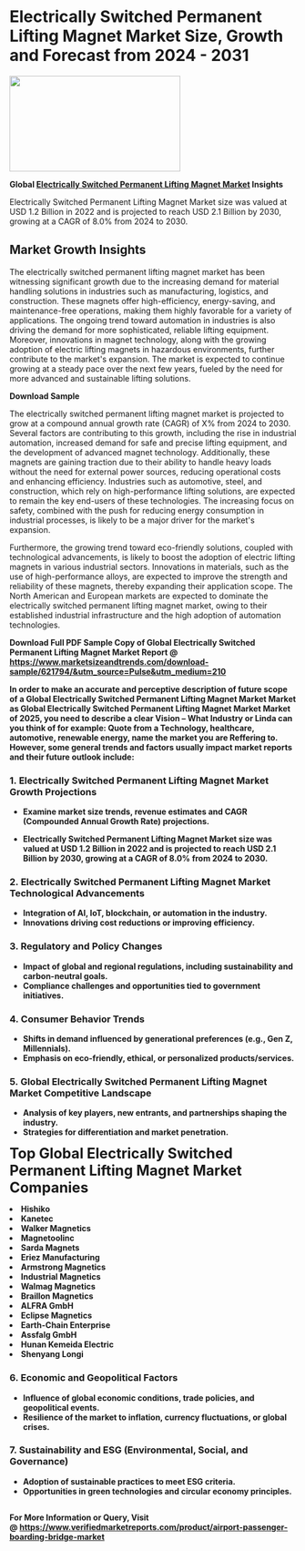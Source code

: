 <H1>Electrically Switched Permanent Lifting Magnet Market Size, Growth and Forecast from 2024 - 2031</H1><img class="aligncenter size-medium wp-image-584254" src="https://thirdeyenews.in/wp-content/uploads/2024/09/Global-Market-Research-300x168.jpeg" alt="" width="300" height="168" /><p><strong>Global&nbsp;<a href="https://www.marketsizeandtrends.com/download-sample/621794/&amp;utm_source=Pulse&amp;utm_medium=210">Electrically Switched Permanent Lifting Magnet Market</a> Insights</strong></p><p>Electrically Switched Permanent Lifting Magnet Market size was valued at USD 1.2 Billion in 2022 and is projected to reach USD 2.1 Billion by 2030, growing at a CAGR of 8.0% from 2024 to 2030.</p><p><h2>Market Growth Insights</h2> <p>The electrically switched permanent lifting magnet market has been witnessing significant growth due to the increasing demand for material handling solutions in industries such as manufacturing, logistics, and construction. These magnets offer high-efficiency, energy-saving, and maintenance-free operations, making them highly favorable for a variety of applications. The ongoing trend toward automation in industries is also driving the demand for more sophisticated, reliable lifting equipment. Moreover, innovations in magnet technology, along with the growing adoption of electric lifting magnets in hazardous environments, further contribute to the market's expansion. The market is expected to continue growing at a steady pace over the next few years, fueled by the need for more advanced and sustainable lifting solutions.</p> <p><strong>Download Sample</strong></p> <p>The electrically switched permanent lifting magnet market is projected to grow at a compound annual growth rate (CAGR) of X% from 2024 to 2030. Several factors are contributing to this growth, including the rise in industrial automation, increased demand for safe and precise lifting equipment, and the development of advanced magnet technology. Additionally, these magnets are gaining traction due to their ability to handle heavy loads without the need for external power sources, reducing operational costs and enhancing efficiency. Industries such as automotive, steel, and construction, which rely on high-performance lifting solutions, are expected to remain the key end-users of these technologies. The increasing focus on safety, combined with the push for reducing energy consumption in industrial processes, is likely to be a major driver for the market's expansion. <p>Furthermore, the growing trend toward eco-friendly solutions, coupled with technological advancements, is likely to boost the adoption of electric lifting magnets in various industrial sectors. Innovations in materials, such as the use of high-performance alloys, are expected to improve the strength and reliability of these magnets, thereby expanding their application scope. The North American and European markets are expected to dominate the electrically switched permanent lifting magnet market, owing to their established industrial infrastructure and the high adoption of automation technologies.</p> <p><strong></p><p><span class=""><strong>Download Full PDF Sample Copy of Global Electrically Switched Permanent Lifting Magnet Market Report</strong> @ <a href="https://www.marketsizeandtrends.com/download-sample/621794/&amp;utm_source=Pulse&amp;utm_medium=210" target="_blank">https://www.marketsizeandtrends.com/download-sample/621794/&amp;utm_source=Pulse&amp;utm_medium=210</a></span></p><p>In order to make an accurate and perceptive description of future scope of a Global&nbsp;Electrically Switched Permanent Lifting Magnet Market Market as Global&nbsp;Electrically Switched Permanent Lifting Magnet Market Market of 2025, you need to describe a clear Vision &ndash; What Industry or Linda can you think of for example: Quote from a Technology, healthcare, automotive, renewable energy, name the market you are Reffering to. However, some general trends and factors usually impact market reports and their future outlook include:</p><h3>1.&nbsp;<strong>Electrically Switched Permanent Lifting Magnet Market Growth Projections</strong></h3><ul><li>Examine market size trends, revenue estimates and CAGR (Compounded Annual Growth Rate) projections.</li><li><p>Electrically Switched Permanent Lifting Magnet Market size was valued at USD 1.2 Billion in 2022 and is projected to reach USD 2.1 Billion by 2030, growing at a CAGR of 8.0% from 2024 to 2030.</p></li></ul><h3>2.&nbsp;<strong>Electrically Switched Permanent Lifting Magnet Market Technological Advancements</strong></h3><ul><li>Integration of AI, IoT, blockchain, or automation in the industry.</li><li>Innovations driving cost reductions or improving efficiency.</li></ul><h3>3.&nbsp;<strong>Regulatory and Policy Changes</strong></h3><ul><li>Impact of global and regional regulations, including sustainability and carbon-neutral goals.</li><li>Compliance challenges and opportunities tied to government initiatives.</li></ul><h3>4.&nbsp;<strong>Consumer Behavior Trends</strong></h3><ul><li>Shifts in demand influenced by generational preferences (e.g., Gen Z, Millennials).</li><li>Emphasis on eco-friendly, ethical, or personalized products/services.</li></ul><h3>5.&nbsp;<strong>Global Electrically Switched Permanent Lifting Magnet Market Competitive Landscape</strong></h3><ul><li>Analysis of key players, new entrants, and partnerships shaping the industry.</li><li>Strategies for differentiation and market penetration.</li></ul><p data-pm-slice="1 1 []"><span style="color: inherit; font-family: inherit; font-size: 25px;">Top Global Electrically Switched Permanent Lifting Magnet Market Companies</span></p><div class="" data-test-id=""><p><li>Hishiko</li><li> Kanetec</li><li> Walker Magnetics</li><li> Magnetoolinc</li><li> Sarda Magnets</li><li> Eriez Manufacturing</li><li> Armstrong Magnetics</li><li> Industrial Magnetics</li><li> Walmag Magnetics</li><li> Braillon Magnetics</li><li> ALFRA GmbH</li><li> Eclipse Magnetics</li><li> Earth-Chain Enterprise</li><li> Assfalg GmbH</li><li> Hunan Kemeida Electric</li><li> Shenyang Longi</li></p></div><h3>6.&nbsp;<strong>Economic and Geopolitical Factors</strong></h3><ul><li>Influence of global economic conditions, trade policies, and geopolitical events.</li><li>Resilience of the market to inflation, currency fluctuations, or global crises.</li></ul><h3>7.&nbsp;<strong>Sustainability and ESG (Environmental, Social, and Governance)</strong></h3><ul><li>Adoption of sustainable practices to meet ESG criteria.</li><li>Opportunities in green technologies and circular economy principles.</li></ul><h2><strong style="font-size: 14px;">For More Information or Query, Visit @&nbsp;</strong><a style="background-color: #ffffff; font-size: 14px;" href="https://www.marketsizeandtrends.com/report/electrically-switched-permanent-lifting-magnet-market/" target="_blank">https://www.verifiedmarketreports.com/product/airport-passenger-boarding-bridge-market</a></h2>
